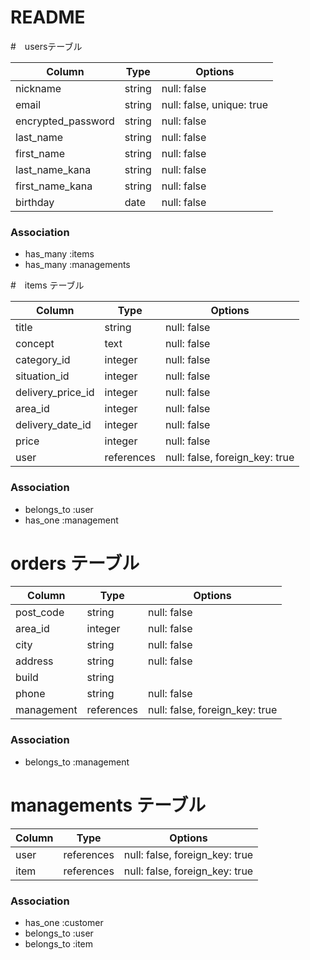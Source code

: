 # README

#　usersテーブル

| Column             | Type   | Options                   |
| ------------------ | -------| ------------------------- |
| nickname           | string | null: false               |
| email              | string | null: false, unique: true |
| encrypted_password | string | null: false               |
| last_name          | string | null: false               |
| first_name         | string | null: false               |
| last_name_kana     | string | null: false               |
| first_name_kana    | string | null: false               |
| birthday           | date   | null: false               |

### Association
* has_many :items
* has_many :managements

#　items テーブル

| Column            | Type       | Options                        |
| ----------------- | -----------| ------------------------------ |
| title             | string     | null: false                    |
| concept           | text       | null: false                    |
| category_id       | integer    | null: false                    |
| situation_id      | integer    | null: false                    |
| delivery_price_id | integer    | null: false                    |
| area_id           | integer    | null: false                    |
| delivery_date_id  | integer    | null: false                    |
| price             | integer    | null: false                    |
| user              | references | null: false, foreign_key: true |

### Association
- belongs_to :user
- has_one :management

# orders テーブル

| Column         | Type       | Options                        |
| -------------- | -----------| ------------------------------ |
| post_code      | string     | null: false                    |
| area_id        | integer    | null: false                    |
| city           | string     | null: false                    |
| address        | string     | null: false                    |
| build          | string     |                                |
| phone          | string     | null: false                    |
| management     | references | null: false, foreign_key: true |

### Association
- belongs_to :management  

# managements テーブル

| Column         | Type       | Options                        |
| -------------- | -----------| ------------------------------ |
| user           | references | null: false, foreign_key: true |
| item           | references | null: false, foreign_key: true |

### Association
- has_one :customer
- belongs_to :user
- belongs_to :item